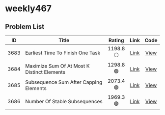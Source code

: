 # weekly467

<!-- LEETCODE_TABLE_START -->
## Problem List

| ID | Title | Rating | Link | Code |
|:--:|-------|:------:|:----:|:----:|
| 3683 | Earliest Time To Finish One Task | 1198.8<br>⚪ | [Link](https://leetcode.com/problems/earliest-time-to-finish-one-task/) | [View](./contests/weekly467/3683.earliest-time-to-finish-one-task.cpp) |
| 3684 | Maximize Sum Of At Most K Distinct Elements | 1298.8<br>🟢 | [Link](https://leetcode.com/problems/maximize-sum-of-at-most-k-distinct-elements/) | [View](./contests/weekly467/3684.maximize-sum-of-at-most-k-distinct-elements.cpp) |
| 3685 | Subsequence Sum After Capping Elements | 2073.4<br>🟣 | [Link](https://leetcode.com/problems/subsequence-sum-after-capping-elements/) | [View](./contests/weekly467/3685.subsequence-sum-after-capping-elements.cpp) |
| 3686 | Number Of Stable Subsequences | 1969.3<br>🟣 | [Link](https://leetcode.com/problems/number-of-stable-subsequences/) | [View](./contests/weekly467/3686.number-of-stable-subsequences.cpp) |

<!-- LEETCODE_TABLE_END -->

